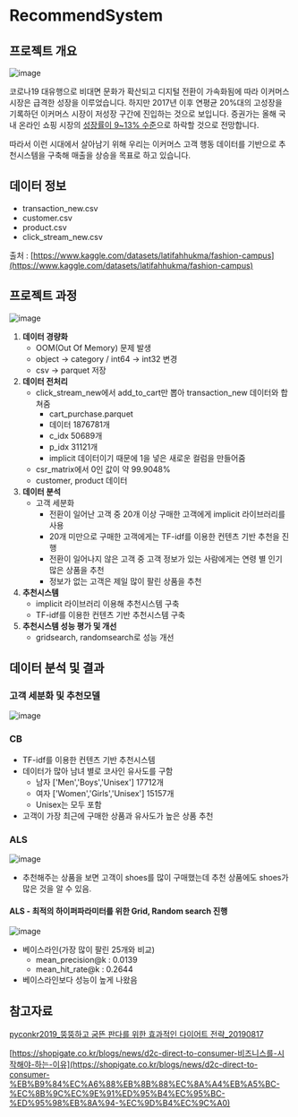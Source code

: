 # RecommendSystem
## 프로젝트 개요
![image](https://user-images.githubusercontent.com/110091343/218765593-66d06397-6cae-41a3-88b4-2283af9fae1d.png)

코로나19 대유행으로 비대면 문화가 확산되고 디지털 전환이 가속화됨에 따라 이커머스 시장은 급격한 성장을 이루었습니다. 하지만 2017년 이후 연평균 20%대의 고성장을 기록하던 이커머스 시장이 저성장 구간에 진입하는 것으로 보입니다. 증권가는 올해 국내 온라인 쇼핑 시장의 [성장률이 9~13% 수준](https://biz.chosun.com/distribution/channel/2022/01/10/VURET6JTVZARXN7HQ4W6TYW6AY/)으로 하락할 것으로 전망합니다.

따라서 이런 시대에서 살아남기 위해 우리는 이커머스 고객 행동 데이터를 기반으로 추천시스템을 구축해 매출을 상승을 목표로 하고 있습니다.

## 데이터 정보

- transaction_new.csv
- customer.csv
- product.csv
- click_stream_new.csv

출처 : [https://www.kaggle.com/datasets/latifahhukma/fashion-campus](https://www.kaggle.com/datasets/latifahhukma/fashion-campus)

## 프로젝트 과정
![image](https://user-images.githubusercontent.com/110091343/218764575-39043c92-c5c2-4c2e-8811-b0d9b0685675.png)


1. **데이터 경량화**
    - OOM(Out Of Memory) 문제 발생
    - object → category / int64 → int32  변경
    - csv → parquet 저장
2. **데이터 전처리**
    - click_stream_new에서 add_to_cart만 뽑아 transaction_new 데이터와 합쳐줌
        - cart_purchase.parquet
        - 데이터 1876781개
        - c_idx 50689개
        - p_idx 31121개
        - implicit 데이터이기 때문에 1을 넣은 새로운 컬럼을 만들어줌
    - csr_matrix에서 0인 값이 약 99.9048%
    - customer, product 데이터
3. **데이터 분석**
    - 고객 세분화
        - 전환이 일어난 고객 중 20개 이상 구매한 고객에게 implicit 라이브러리를 사용
        - 20개 미만으로 구매한 고객에게는 TF-idf를 이용한 컨텐츠 기반 추천을 진행
        - 전환이 일어나지 않은 고객 중 고객 정보가 있는 사람에게는 연령 별 인기 많은 상품을 추천
        - 정보가 없는 고객은 제일 많이 팔린 상품을 추천
4. **추천시스템** 
    - implicit 라이브러리 이용해 추천시스템 구축
    - TF-idf를 이용한 컨텐츠 기반 추천시스템 구축
5. **추천시스템 성능 평가 및 개선**
    - gridsearch, randomsearch로 성능 개선

## 데이터 분석 및 결과

### **고객 세분화 및 추천모델**
![image](https://user-images.githubusercontent.com/110091343/218764503-4b5ef119-fdc9-4928-8feb-f69882e765c9.png)



### **CB**
- TF-idf를 이용한 컨텐츠 기반 추천시스템
- 데이터가 많아 남녀 별로 코사인 유사도를 구함
    - 남자 ['Men','Boys','Unisex'] 17712개
    - 여자 ['Women','Girls','Unisex'] 15157개
    - Unisex는 모두 포함
- 고객이 가장 최근에 구매한 상품과 유사도가 높은 상품 추천

### **ALS**

![image](https://user-images.githubusercontent.com/110091343/218764668-01d08a4d-df4a-478e-b93b-bd6dbab04b29.png)


- 추천해주는 상품을 보면 고객이 shoes를 많이 구매했는데 추천 상품에도 shoes가 많은 것을 알 수 있음.

#### **ALS - 최적의 하이퍼파라미터를 위한 Grid, Random search 진행**

![image](https://user-images.githubusercontent.com/110091343/218764767-7e5add3d-e9d2-4276-909d-cee0403ed8aa.png)

- 베이스라인(가장 많이 팔린 25개와 비교)
    - mean_precision@k : 0.0139
    - mean_hit_rate@k : 0.2644
- 베이스라인보다 성능이 높게 나왔음






## 참고자료

[pyconkr2019_뚱뚱하고 굼뜬 판다를 위한 효과적인 다이어트 전략_20190817](https://drive.google.com/file/d/12faqaslFIF-Sg_sU3jeGyauW5ClRqS8D/view)

[https://shopigate.co.kr/blogs/news/d2c-direct-to-consumer-비즈니스를-시작해야-하는-이유](https://shopigate.co.kr/blogs/news/d2c-direct-to-consumer-%EB%B9%84%EC%A6%88%EB%8B%88%EC%8A%A4%EB%A5%BC-%EC%8B%9C%EC%9E%91%ED%95%B4%EC%95%BC-%ED%95%98%EB%8A%94-%EC%9D%B4%EC%9C%A0)
